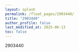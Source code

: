 ```yaml
---
layout: splash
permalink: /float_pages/2903440/
title: "2903440"
author_profile: false
last_modified_at: 2025-06-13
toc: false
---
```

 
2903440
